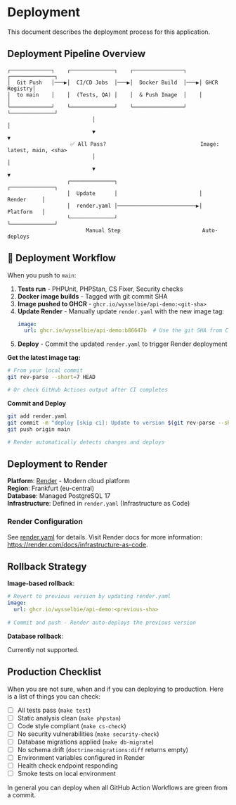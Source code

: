 # Deployment

This document describes the deployment process for this application.

## Deployment Pipeline Overview

```
┌─────────────┐    ┌──────────────┐    ┌────────────────┐    ┌──────────────┐
│  Git Push   │───▶│  CI/CD Jobs  │───▶│  Docker Build  │───▶│ GHCR Registry│
│  to main    │    │  (Tests, QA) │    │  & Push Image  │    │              │
└─────────────┘    └──────────────┘    └────────────────┘    └──────────────┘
                           │                                          │
                           ▼                                          ▼
                    ✅ All Pass?                              Image: latest, main, <sha>
                           │                                          │
                           ▼                                          ▼
                   ┌──────────────┐                          ┌──────────────┐
                   │  Update      │                          │   Render     │
                   │  render.yaml │─────────────────────────▶│   Platform   │
                   └──────────────┘                          └──────────────┘
                         Manual Step                          Auto-deploys
```

## 🚀 Deployment Workflow

When you push to `main`:
1. **Tests run** - PHPUnit, PHPStan, CS Fixer, Security checks
2. **Docker image builds** - Tagged with git commit SHA
3. **Image pushed to GHCR** - `ghcr.io/wysselbie/api-demo:<git-sha>`
4. **Update Render** - Manually update `render.yaml` with the new image tag:
   ```yaml
   image:
     url: ghcr.io/wysselbie/api-demo:b86647b  # Use the git SHA from CI
   ```
5. **Deploy** - Commit the updated `render.yaml` to trigger Render deployment

**Get the latest image tag:**
```bash
# From your local commit
git rev-parse --short=7 HEAD

# Or check GitHub Actions output after CI completes
```

**Commit and Deploy**
```bash
git add render.yaml
git commit -m "deploy [skip ci]: Update to version $(git rev-parse --short=7 HEAD)"
git push origin main

# Render automatically detects changes and deploys
```

## Deployment to Render

**Platform**: [Render](https://render.com) - Modern cloud platform  
**Region**: Frankfurt (eu-central)  
**Database**: Managed PostgreSQL 17  
**Infrastructure**: Defined in `render.yaml` (Infrastructure as Code)

### Render Configuration

See [render.yaml](./render.yaml) for details.
Visit Render docs for more information: https://render.com/docs/infrastructure-as-code.

## Rollback Strategy

**Image-based rollback**:
```yaml
# Revert to previous version by updating render.yaml
image:
  url: ghcr.io/wysselbie/api-demo:<previous-sha>
  
# Commit and push - Render auto-deploys the previous version
```

**Database rollback**:

Currently not supported.

## Production Checklist

When you are not sure, when and if you can deploying to production. Here is a list of things you can check:

- [ ] All tests pass (`make test`)
- [ ] Static analysis clean (`make phpstan`)
- [ ] Code style compliant (`make cs-check`)
- [ ] No security vulnerabilities (`make security-check`)
- [ ] Database migrations applied (`make db-migrate`)
- [ ] No schema drift (`doctrine:migrations:diff` returns empty)
- [ ] Environment variables configured in Render
- [ ] Health check endpoint responding
- [ ] Smoke tests on local environment

In general you can deploy when all GitHub Action Workflows are green from a commit.

